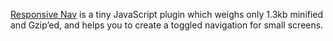[Responsive Nav](http://responsive-nav.com) is a tiny JavaScript plugin which weighs only 1.3kb minified and Gzip’ed, and helps you to create a toggled navigation for small screens.